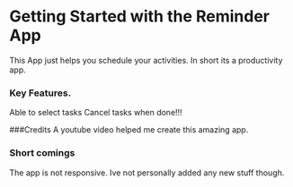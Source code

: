  # Getting Started with the Reminder App
 This App just helps you schedule your activities.
 In short its a productivity app.
 
 ### Key Features.
 Able to select tasks
 Cancel tasks when done!!!
 
 ###Credits
 A youtube video helped me create this amazing app.
 
 ### Short comings
 The app is not responsive.
 Ive not personally added any new stuff though.
